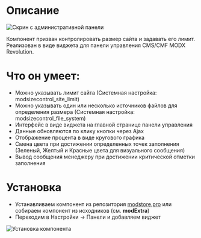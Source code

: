 # Описание

![Скрин с административной панели](https://file.modx.pro/files/d/0/c/d0c88ba3886b0aa74930c3a4cbbe497a.png)

Компонент призван контролировать размер сайта и задавать его лимит. Реализован в виде виджета для панели управления CMS/CMF MODX Revolution.

# Что он умеет:

* Можно указывать лимит сайта (Системная настройка: modsizecontrol_site_limit)
* Можно указывать один или несколько источников файлов для определения размера (Системная настройка: modsizecontrol_file_system)
* Интерфейс в виде виджета на главной странице панели управления
* Данные обновляются по клику кнопки через Ajax
* Отображение процента в виде кругового графика
* Смена цвета при достижении определенных точек заполнения (Зеленый, Желтый и Красные цвета для визуального сообщения)
* Вывод сообщения менеджеру при достижении критической отметки заполнения

# Установка

- Устанавливаем компонент из репозитория [modstore.pro](https://modstore.pro/packages/utilities/modsizecontrol) или собираем компонент из исходников (см. **modExtra**)
- Переходим в Настройки -> Панели и добавляем виджет

![Установка компонента](https://file.modx.pro/files/a/6/8/a685fed98330b9612c0c0661941cb159.gif)